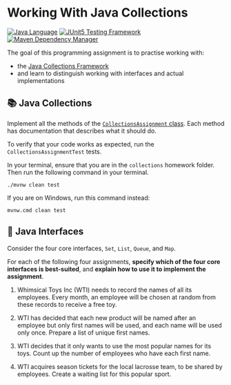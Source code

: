# Working With Java Collections

[![Java Language](https://img.shields.io/badge/PLATFORM-OpenJDK-3A75B0.svg?style=for-the-badge)][1]
[![JUnit5 Testing Framework](https://img.shields.io/badge/testing%20framework-JUnit5-26A162.svg?style=for-the-badge)][4]
[![Maven Dependency Manager](https://img.shields.io/badge/dependency%20manager-Maven-AA215A.svg?style=for-the-badge)][5]

The goal of this programming assignment is to practise working with:
- the [Java Collections Framework][2]
- and learn to distinguish working with interfaces and actual implementations

## :books: Java Collections

Implement all the methods of the [`CollectionsAssignment` class][3]. 
Each method has documentation that describes what it should do.

To verify that your code works as expected, run the `CollectionsAssignmentTest` tests.

In your terminal, ensure that you are in the `collections` homework folder.
Then run the following command in your terminal.

```shell
./mvnw clean test
```

If you are on Windows, run this command instead:

```shell
mvnw.cmd clean test
```

## :pushpin: Java Interfaces

Consider the four core interfaces, `Set`, `List`, `Queue`, and `Map`.

For each of the following four assignments, **specify which of the four core interfaces is best-suited**, and **explain how to use it to implement the assignment**.

1. Whimsical Toys Inc (WTI) needs to record the names of all its employees. Every month, an employee will be chosen at random from these records to receive a free toy.

2. WTI has decided that each new product will be named after an employee but only first names will be used, and each name will be used only once. Prepare a list of unique first names.

3. WTI decides that it only wants to use the most popular names for its toys. Count up the number of employees who have each first name.

4. WTI acquires season tickets for the local lacrosse team, to be shared by employees. Create a waiting list for this popular sport.


[1]: https://docs.oracle.com/javase/11/docs/api/index.html
[2]: https://docs.oracle.com/javase/tutorial/collections/intro/index.html
[3]: https://github.com/cbfacademy/intro-to-java-course/blob/main/homework/collections/src/main/java/com/cbfacademy/CollectionsAssignment.java
[4]: https://junit.org/junit5/
[5]: https://maven.apache.org/